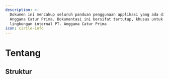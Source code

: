 ```yaml
---
description: >-
  Dokumen ini mencakup seluruh panduan penggunaan applikasi yang ada di PT.
  Anggana Catur Prima. Dokumentasi ini bersifat tertutup, khusus untuk
  lingkungan internal PT. Anggana Catur Prima
icon: circle-info
---
```


# Tentang

## Struktur




